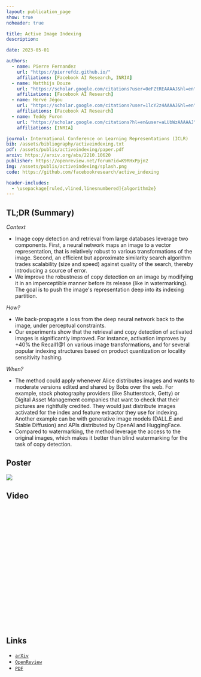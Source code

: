 ```yaml
---
layout: publication_page
show: true
noheader: true

title: Active Image Indexing
description: 

date: 2023-05-01

authors:
  - name: Pierre Fernandez
    url: "https://pierrefdz.github.io/"
    affiliations: [Facebook AI Research, INRIA]
  - name: Matthijs Douze
    url: "https://scholar.google.com/citations?user=0eFZtREAAAAJ&hl=en"
    affiliations: [Facebook AI Research]
  - name: Hervé Jégou
    url: "https://scholar.google.com/citations?user=1lcY2z4AAAAJ&hl=en"
    affiliations: [Facebook AI Research]
  - name: Teddy Furon
    url: "https://scholar.google.com/citations?hl=en&user=aLUbWzAAAAAJ"
    affiliations: [INRIA]

journal: International Conference on Learning Representations (ICLR)
bib: /assets/bibliography/activeindexing.txt
pdf: /assets/publis/activeindexing/paper.pdf 
arxiv: https://arxiv.org/abs/2210.10620
publisher: https://openreview.net/forum?id=K9RHxPpjn2
img: /assets/publis/activeindexing/splash.png
code: https://github.com/facebookresearch/active_indexing

header-includes:
  - \usepackage[ruled,vlined,linesnumbered]{algorithm2e}
---
```


## TL;DR (Summary)

*Context* 
- Image copy detection and retrieval from large databases leverage two components. First, a neural network maps an image to a vector representation, that is relatively robust to various transformations of the image. Second, an efficient but approximate similarity search algorithm trades scalability (size and speed) against quality of the search, thereby introducing a source of error. 
- We improve the robustness of copy detection on an image by modifying it in an imperceptible manner before its release (like in watermarking). The goal is to push the image's representation deep into its indexing partition.

*How?*
- We back-propagate a loss from the deep neural network back to the image, under perceptual constraints. 
- Our experiments show that the retrieval and copy detection of activated images is significantly improved. For instance, activation improves by +40% the Recall1@1 on various image transformations, and for several popular indexing structures based on product quantization or locality sensitivity hashing.

*When?*
- The method could apply whenever Alice distributes images and wants to moderate versions edited and shared by Bobs over the web. For example, stock photography providers (like Shutterstock, Getty) or Digital Asset Management companies that want to check that their pictures are rightfully credited. They would just distribute images activated for the index and feature extractor they use for indexing. Another example can be with generative image models (DALL.E and Stable Diffusion) and APIs distributed by OpenAI and HuggingFace. 
- Compared to watermarking, the method leverage the access to the original images, which makes it better than blind watermarking for the task of copy detection.

## Poster

<img src="/assets/publis/activeindexing/poster.png" class="img-fluid thumbnail mt-2">

## Video

<p align="center"><iframe width="560" height="315" src="" title="YouTube video player" frameborder="0" allow="accelerometer; autoplay; clipboard-write; encrypted-media; gyroscope; picture-in-picture" allowfullscreen></iframe></p>

## Links

- [`arXiv`]({{page.arxiv}})
- [`OpenReview`]({{page.publisher}})
- [`PDF`]({{page.pdf}})
